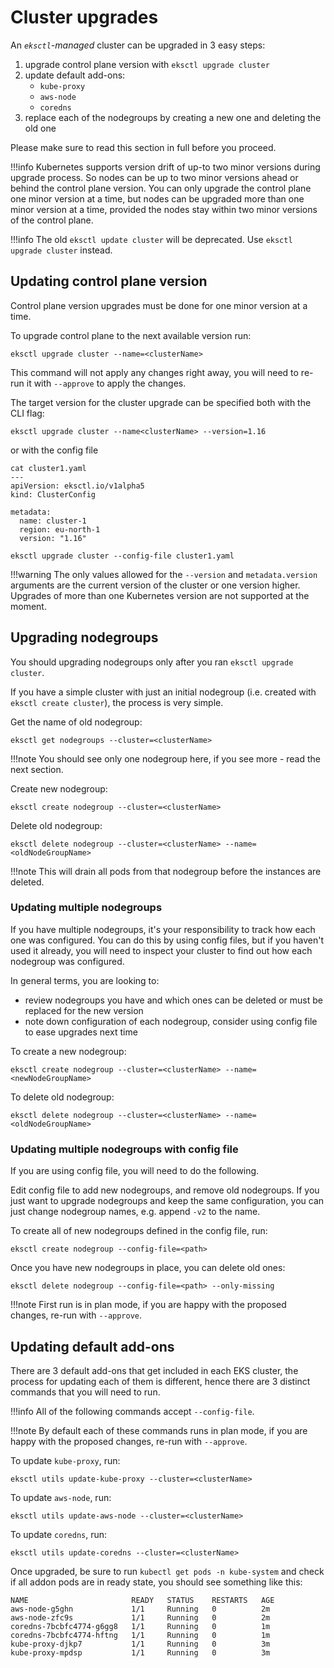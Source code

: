 # Cluster upgrades

An _`eksctl`-managed_ cluster can be upgraded in 3 easy steps:

1. upgrade control plane version with `eksctl upgrade cluster`
2. update default add-ons:
    - `kube-proxy`
    - `aws-node`
    - `coredns`
3. replace each of the nodegroups by creating a new one and deleting the old one

Please make sure to read this section in full before you proceed.

!!!info
    Kubernetes supports version drift of up-to two minor versions during upgrade
    process. So nodes can be up to two minor versions ahead or behind the control plane
    version. You can only upgrade the control plane one minor version at a time, but
    nodes can be upgraded more than one minor version at a time, provided the nodes stay
    within two minor versions of the control plane.

!!!info
    The old `eksctl update cluster` will be deprecated. Use `eksctl upgrade cluster` instead.

## Updating control plane version

Control plane version upgrades must be done for one minor version at a time.

To upgrade control plane to the next available version run:

```
eksctl upgrade cluster --name=<clusterName>
```

This command will not apply any changes right away, you will need to re-run it with
`--approve` to apply the changes.

The target version for the cluster upgrade can be specified both with the CLI flag:

```
eksctl upgrade cluster --name<clusterName> --version=1.16
```

or with the config file

```
cat cluster1.yaml
---
apiVersion: eksctl.io/v1alpha5
kind: ClusterConfig

metadata:
  name: cluster-1
  region: eu-north-1
  version: "1.16"

eksctl upgrade cluster --config-file cluster1.yaml
```

!!!warning
    The only values allowed for the `--version` and `metadata.version` arguments are the current version of the cluster
    or one version higher. Upgrades of more than one Kubernetes version are not supported at the moment.


## Upgrading nodegroups

You should upgrading nodegroups only after you ran `eksctl upgrade cluster`.

If you have a simple cluster with just an initial nodegroup (i.e. created with
`eksctl create cluster`), the process is very simple.

Get the name of old nodegroup:

```
eksctl get nodegroups --cluster=<clusterName>
```

!!!note
    You should see only one nodegroup here, if you see more - read the next section.

Create new nodegroup:

```
eksctl create nodegroup --cluster=<clusterName>
```

Delete old nodegroup:

```
eksctl delete nodegroup --cluster=<clusterName> --name=<oldNodeGroupName>
```

!!!note
    This will drain all pods from that nodegroup before the instances are deleted.

### Updating multiple nodegroups

If you have multiple nodegroups, it's your responsibility to track how each one was configured.
You can do this by using config files, but if you haven't used it already, you will need to inspect
your cluster to find out how each nodegroup was configured.

In general terms, you are looking to:

- review nodegroups you have and which ones can be deleted or must be replaced for the new version
- note down configuration of each nodegroup, consider using config file to ease upgrades next time

To create a new nodegroup:

```
eksctl create nodegroup --cluster=<clusterName> --name=<newNodeGroupName>
```

To delete old nodegroup:

```
eksctl delete nodegroup --cluster=<clusterName> --name=<oldNodeGroupName>
```

### Updating multiple nodegroups with config file

If you are using config file, you will need to do the following.

Edit config file to add new nodegroups, and remove old nodegroups.
If you just want to upgrade nodegroups and keep the same configuration,
you can just change nodegroup names, e.g. append `-v2` to the name.

To create all of new nodegroups defined in the config file, run:

```
eksctl create nodegroup --config-file=<path>
```

Once you have new nodegroups in place, you can delete old ones:

```
eksctl delete nodegroup --config-file=<path> --only-missing
```

!!!note
    First run is in plan mode, if you are happy with the proposed changes, re-run with `--approve`.

## Updating default add-ons

There are 3 default add-ons that get included in each EKS cluster, the process for updating each of them is different, hence
there are 3 distinct commands that you will need to run.

!!!info
    All of the following commands accept `--config-file`.

!!!note
    By default each of these commands runs in plan mode, if you are happy with the proposed changes, re-run with `--approve`.

To update `kube-proxy`, run:

```
eksctl utils update-kube-proxy --cluster=<clusterName>
```

To update `aws-node`, run:

```
eksctl utils update-aws-node --cluster=<clusterName>
```

To update `coredns`, run:

```
eksctl utils update-coredns --cluster=<clusterName>
```

Once upgraded, be sure to run `kubectl get pods -n kube-system` and check if all addon pods are in ready state, you should see
something like this:

```
NAME                       READY   STATUS    RESTARTS   AGE
aws-node-g5ghn             1/1     Running   0          2m
aws-node-zfc9s             1/1     Running   0          2m
coredns-7bcbfc4774-g6gg8   1/1     Running   0          1m
coredns-7bcbfc4774-hftng   1/1     Running   0          1m
kube-proxy-djkp7           1/1     Running   0          3m
kube-proxy-mpdsp           1/1     Running   0          3m
```
